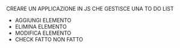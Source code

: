 <!-- @format -->

CREARE UN APPLICAZIONE IN JS CHE GESTISCE UNA TO DO LIST

- AGGIUNGI ELEMENTO
- ELIMINA ELEMENTO
- MODIFICA ELEMENTO
- CHECK FATTO NON FATTO
